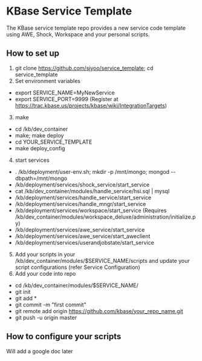 KBase Service Template
================

The KBase service template repo provides a new service code template using AWE, Shock, Workspace and your personal scripts.


How to set up
----------------
1. git clone https://github.com/sjyoo/service_template; cd service_template
2. Set environment variables
  - export SERVICE_NAME=MyNewService
  - export SERVICE_PORT=9999 (Register at https://trac.kbase.us/projects/kbase/wiki/IntegrationTargets)
3. make
  - cd /kb/dev_container
  - make; make deploy
  - cd YOUR_SERVICE_TEMPLATE
  - make deploy_config
4. start services
  - . /kb/deployment/user-env.sh; mkdir -p /mnt/mongo; mongod --dbpath=/mnt/mongo
  - /kb/deployment/services/shock_service/start_service
  - cat /kb/dev_container/modules/handle_service/hsi.sql | mysql
  - /kb/deployment/services/handle_service/start_service
  - /kb/deployment/services/handle_mngr/start_service
  - /kb/deployment/services/workspace/start_service (Requires /kb/dev_container/modules/workspace_deluxe/administration/initialize.py)
  - /kb/deployment/services/awe_service/start_service
  - /kb/deployment/services/awe_service/start_aweclient
  - /kb/deployment/services/userandjobstate/start_service
5. Add your scripts in your /kb/dev_container/modules/$SERVICE_NAME/scripts and update your script configurations (refer Service Configuration)
6. Add your code into repo
  - cd /kb/dev_container/modules/$SERVICE_NAME/
  - git init
  - git add *
  - git commit -m "first commit"
  - git remote add origin https://github.com/kbase/your_repo_name.git
  - git push -u origin master

How to configure your scripts
----------------
Will add a google doc later
